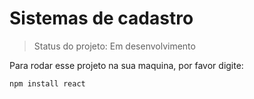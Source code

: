 # Sistemas de cadastro

> Status do projeto: Em desenvolvimento

Para rodar esse projeto na sua maquina, por favor  digite:

````
npm install react
````
